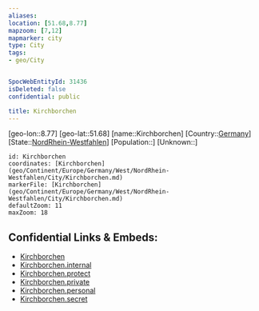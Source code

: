 ```yaml
---
aliases: 
location: [51.68,8.77]
mapzoom: [7,12] 
mapmarker: city 
type: City
tags:
- geo/City


SpocWebEntityId: 31436
isDeleted: false
confidential: public

title: Kirchborchen
---
```

[geo-lon::8.77]
[geo-lat::51.68]
[name::Kirchborchen]
[Country::[Germany](geo/Continent/Europe/Germany.md)]
[State::[NordRhein-Westfahlen](NordRhein-Westfahlen)]
[Population::]
[Unknown::]


```leaflet
id: Kirchborchen
coordinates: [Kirchborchen](geo/Continent/Europe/Germany/West/NordRhein-Westfahlen/City/Kirchborchen.md)
markerFile: [Kirchborchen](geo/Continent/Europe/Germany/West/NordRhein-Westfahlen/City/Kirchborchen.md)
defaultZoom: 11 
maxZoom: 18
```


## Confidential Links & Embeds: 
- [Kirchborchen](../../../../../../../../_public/geo/Continent/Europe/Germany/West/NordRhein-Westfahlen/City/Kirchborchen.md) 
- [Kirchborchen.internal](../../../../../../../../_internal/geo/Continent/Europe/Germany/West/NordRhein-Westfahlen/City/Kirchborchen.internal.md) 
- [Kirchborchen.protect](../../../../../../../../_protect/geo/Continent/Europe/Germany/West/NordRhein-Westfahlen/City/Kirchborchen.protect.md) 
- [Kirchborchen.private](../../../../../../../../_private/geo/Continent/Europe/Germany/West/NordRhein-Westfahlen/City/Kirchborchen.private.md) 
- [Kirchborchen.personal](../../../../../../../../_personal/geo/Continent/Europe/Germany/West/NordRhein-Westfahlen/City/Kirchborchen.personal.md) 
- [Kirchborchen.secret](../../../../../../../../_secret/geo/Continent/Europe/Germany/West/NordRhein-Westfahlen/City/Kirchborchen.secret.md) 
